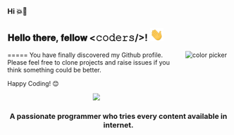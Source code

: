 ### Hi 💥🧿
<h2> 𝐇𝐞𝐥𝐥𝐨 𝐭𝐡𝐞𝐫𝐞, 𝐟𝐞𝐥𝐥𝐨𝐰 <𝚌𝚘𝚍𝚎𝚛𝚜/>! <img src="https://github.com/ABSphreak/ABSphreak/blob/master/gifs/Hi.gif" width="30px"></h2>
=====
<img width="100" height="100" src="Greetings.gif" alt="color picker" align="right"/>
You have finally discovered my Github profile. <br>
Please feel free to clone projects and raise issues if you think something could be better.

Happy Coding! 😊</p>


</div>

<p align="center"><a href="https://github.com/AYcoder22"> <img src="https://komarev.com/ghpvc/?username=AYcoder22&style=for-the-badge"> </a></p>

<h3 align="center">A passionate programmer who tries every content available in internet.</h3>

